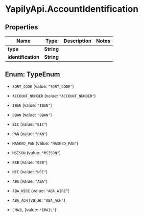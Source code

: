 # YapilyApi.AccountIdentification

## Properties

Name | Type | Description | Notes
------------ | ------------- | ------------- | -------------
**type** | **String** |  | 
**identification** | **String** |  | 



## Enum: TypeEnum


* `SORT_CODE` (value: `"SORT_CODE"`)

* `ACCOUNT_NUMBER` (value: `"ACCOUNT_NUMBER"`)

* `IBAN` (value: `"IBAN"`)

* `BBAN` (value: `"BBAN"`)

* `BIC` (value: `"BIC"`)

* `PAN` (value: `"PAN"`)

* `MASKED_PAN` (value: `"MASKED_PAN"`)

* `MSISDN` (value: `"MSISDN"`)

* `BSB` (value: `"BSB"`)

* `NCC` (value: `"NCC"`)

* `ABA` (value: `"ABA"`)

* `ABA_WIRE` (value: `"ABA_WIRE"`)

* `ABA_ACH` (value: `"ABA_ACH"`)

* `EMAIL` (value: `"EMAIL"`)




